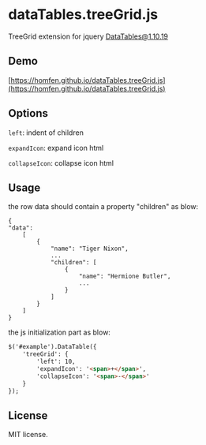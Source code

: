 # dataTables.treeGrid.js
TreeGrid extension for jquery DataTables@1.10.19

## Demo
[https://homfen.github.io/dataTables.treeGrid.js](https://homfen.github.io/dataTables.treeGrid.js)

## Options
```left```: indent of children

```expandIcon```: expand icon html

```collapseIcon```: collapse icon html

## Usage
the row data should contain a property "children" as blow:
```
{
"data": 
    [
        {
            "name": "Tiger Nixon",
            ...
            "children": [
                {
                    "name": "Hermione Butler",
                    ...
                }
            ]
        }
    ]
}            
```
the js initialization part as blow:
```html
$('#example').DataTable({
    'treeGrid': {
        'left': 10,
        'expandIcon': '<span>+</span>',
        'collapseIcon': '<span>-</span>'
    }
});
```

## License
MIT license.
